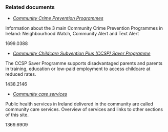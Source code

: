 ###  Related documents

  * [ _Community Crime Prevention Programmes_ ](/en/justice/crime-and-crime-prevention/community-crime-prevention-programmes/)

Information about the 3 main Community Crime Prevention Programmes in Ireland:
Neighbourhood Watch, Community Alert and Text Alert

1699.0388

  * [ _Community Childcare Subvention Plus (CCSP) Saver Programme_ ](/en/education/pre-school-education-and-childcare/community-childcare-subvention-programme/)

The CCSP Saver Programme supports disadvantaged parents and parents in
training, education or low-paid employment to access childcare at reduced
rates.

1438.2146

  * [ _Community care services_ ](/en/health/health-services/care-in-your-community/community-care-services/)

Public health services in Ireland delivered in the community are called
community care services. Overview of services and links to other sections of
this site.

1369.6909
